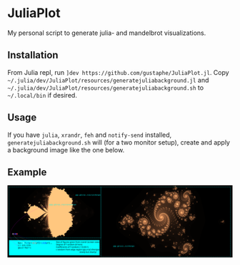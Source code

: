# JuliaPlot
My personal script to generate julia- and mandelbrot visualizations.

## Installation
From Julia repl, run `]dev https://github.com/gustaphe/JuliaPlot.jl`. Copy `~/.julia/dev/JuliaPlot/resources/generatejuliabackground.jl` and `~/.julia/dev/JuliaPlot/resources/generatejuliabackground.sh` to `~/.local/bin` if desired.

## Usage
If you have `julia`, `xrandr`, `feh` and `notify-send` installed, `generatejuliabackground.sh` will (for a two monitor setup), create and apply a background image like the one below.

## Example
![Example background](./resources/Example.svg)
